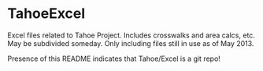 # TahoeExcel
Excel files related to Tahoe Project. Includes crosswalks and area calcs, etc. May be subdivided someday. Only including files still in use as of May 2013.

Presence of this README indicates that Tahoe/Excel is a git repo!
